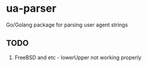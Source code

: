 # ua-parser
Go/Golang package for parsing user agent strings


## TODO
1. FreeBSD and etc - lowerUpper not working properly